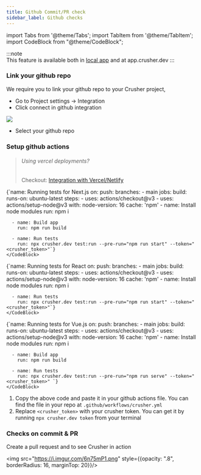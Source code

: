 ```yaml
---
title: Github Commit/PR check
sidebar_label: Github checks
---
```


import Tabs from '@theme/Tabs';
import TabItem from '@theme/TabItem';
import CodeBlock from "@theme/CodeBlock";


:::note  
This feature is available both in <a href="#in-desktop-app">local app</a> and at app.crusher.dev
:::


### Link your github repo

We require you to link your github repo to your Crusher project,

- Go to Project settings -> Integration
- Click connect in github integration

<img src="https://i.imgur.com/MxcfD6R.png"/>
<br/>

- Select your github repo

### Setup github actions
<Tabs>
  <TabItem value="developers" label="Next.js" attributes={{className: "tab-item"}} default>
  <blockquote style={{padding: "12px 16px", borderRadius: 2, background: "rgba(0, 0, 0, 0.15)"}}>
    <h6>Using vercel deployments?</h6>
    Checkout: <a href="integrations/with-vercel">Integration with Vercel/Netlify</a>
    
  </blockquote>
    <CodeBlock className={"language-yaml"}>{`name: Running tests for Next.js
on:
  push:
    branches:
      - main
jobs:
  build:
    runs-on: ubuntu-latest
    steps:
      - uses: actions/checkout@v3
      - uses: actions/setup-node@v3
        with:
          node-version: 16
          cache: 'npm'
      - name: Install node modules
        run: npm i
    
      - name: Build app
        run: npm run build
    
      - name: Run tests
        run: npx crusher.dev test:run --pre-run="npm run start" --token="<crusher_token>"`}
    </CodeBlock>
  </TabItem>
  <TabItem value="starters" label="React" attributes={{className: "tab-item"}}>
    <CodeBlock className={"language-yaml"}>{`name: Running tests for React
on:
  push:
    branches:
      - main
jobs:
  build:
    runs-on: ubuntu-latest
    steps:
      - uses: actions/checkout@v3
      - uses: actions/setup-node@v3
        with:
          node-version: 16
          cache: 'npm'
      - name: Install node modules
        run: npm i
 
      - name: Run tests
        run: npx crusher.dev test:run --pre-run="npm run start" --token="<crusher_token>"`}
    </CodeBlock>
  </TabItem>
  <TabItem value="vue.js" label="Vue.js" attributes={{className: "tab-item"}}>
    <CodeBlock className={"language-yaml"}>{`name: Running tests for Vue.js
on:
  push:
    branches:
      - main
jobs:
  build:
    runs-on: ubuntu-latest
    steps:
      - uses: actions/checkout@v3
      - uses: actions/setup-node@v3
        with:
          node-version: 16
          cache: 'npm'
      - name: Install node modules
        run: npm i
      
      - name: Build app
        run: npm run build
    
      - name: Run tests
        run: npx crusher.dev test:run --pre-run="npm run serve" --token="<crusher_token>" `}
    </CodeBlock>

  </TabItem>
</Tabs>

1. Copy the above code and paste it in your github actions file. You can find the file in your repo at `.github/workflows/crusher.yml`
2. Replace `<crusher_token>` with your crusher token. You can get it by running `npx crusher.dev token` from your terminal


### Checks on commit & PR

Create a pull request and to see Crusher in action

<img src="https://i.imgur.com/6n75mP1.png" style={{opacity: ".8", borderRadius: 16, marginTop: 20}}/>